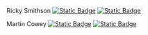 Ricky Smithson [![Static Badge](https://img.shields.io/badge/LinkedIn-TheRickyroy-grey?logo=linkedin&logoColor=%23ffffff&color=%230A66C2)](https://www.linkedin.com/in/therickyroy/) [![Static Badge](https://img.shields.io/badge/GitHub-TheRickyroy-white?logo=github&logoColor=%23ffffff&color=%23181717)](https://github.com/TheRickyroy)

Martin Cowey [![Static Badge](https://img.shields.io/badge/LinkedIn-Martin_Cowey-grey?logo=linkedin&logoColor=%23ffffff&color=%230A66C2)](https://www.linkedin.com/in/martin-cowey-0342b65a/) [![Static Badge](https://img.shields.io/badge/GitHub-Martin_Cowey-white?logo=github&logoColor=%23ffffff&color=%23181717)](https://github.com/MartinCowey)